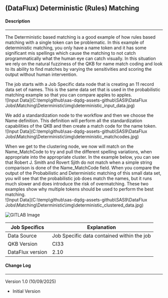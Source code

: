 ## (DataFlux) Deterministic (Rules) Matching

#### Description

------

The Deterministic based matching is a good example of how rules based matching with a single token can be problematic.  In this example of deterministic matching, you only have a name token and it has some significant mis spellings which cause the matching to not catch programmatically what the human eye can catch visually.  In this situation we rely on the natural fuzziness of the QKB for name match coding and look to its ability to find matches by varying the sensitivities and scoring the output without human intervention. 

The job starts with a Job Specific data node that is creating an 11 record data set of names.  This is the same data set that is used in the probabilistic matching example so that you can compare apples to apples.   
![Input Data](C:\temp\github\sas-dqdg-assets-github\SAS9\DataFlux Jobs\Matching\Deterministic\img\deterministic_input_data.jpg)

We add a standardization node to the workflow and then we choose the Name definition.  This definition will perform all the standardization capabilities of the QKB and then create a match code for the name token.  
![Input Data](C:\temp\github\sas-dqdg-assets-github\SAS9\DataFlux Jobs\Matching\Deterministic\img\deterministic_matchcodes.jpg)

When we get to the clustering node, we now will match on the Name_MatchCode to try and pull the different spelling variations, when appropriate into the appropriate cluster.  In the example below, you can see that Robert J. Smith and Rovert Sjith do not match when a simple string comparison is done of the Name_MatchCode field.  When you compare the output of the Probabilistic and Deterministic matching of this small data set, you will see that the probabilistic job does match the names, but it runs much slower and does introduce the risk of overmatching.  These two examples show why multiple tokens should be used to perform the best matching.  
![Input Data](C:\temp\github\sas-dqdg-assets-github\SAS9\DataFlux Jobs\Matching\Deterministic\img\deterministic_clustered_data.jpg)



![GITLAB Image](./img/Screenshot_1_2.jpg)




| Job Specifics    | Explanation                                |
| ---------------- | ------------------------------------------ |
| Data Source      | Job Specific data contained within the job |
| QKB Version      | CI33                                       |
| DataFlux version | 2.10                                       |

#### Change Log

------

Version 1.0 (10/09/2025)

- Initial Version